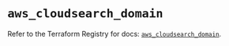 # `aws_cloudsearch_domain`

Refer to the Terraform Registry for docs: [`aws_cloudsearch_domain`](https://registry.terraform.io/providers/hashicorp/aws/5.77.0/docs/resources/cloudsearch_domain).
